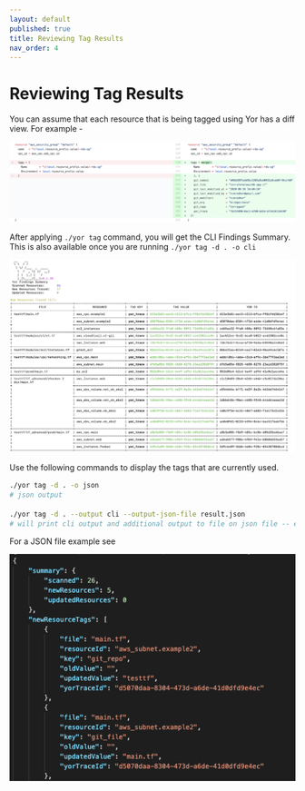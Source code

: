 ```yaml
---
layout: default
published: true
title: Reviewing Tag Results
nav_order: 4
---
```


# Reviewing Tag Results
You can assume that each resource that is being tagged using Yor has a diff view. For example -  

![Diff View](/docs/yor_diff_view.png)

After applying `./yor tag` command, you will get the CLI Findings Summary. This is also available once you are running 
`./yor tag -d . -o cli` 

![Yor Summary](/docs/yor_summary.png)

Use the following commands to display the tags that are currently used.
```sh
./yor tag -d . -o json
# json output

./yor tag -d . --output cli --output-json-file result.json
# will print cli output and additional output to file on json file -- enables programmatic analysis alongside printing human readable result
```

For a JSON file example see 

![YOR JSON Results](/docs/yor_json_results.png)




